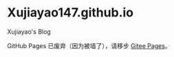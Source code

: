 # Xujiayao147.github.io

Xujiayao's Blog

GitHub Pages 已废弃（因为被墙了），请移步 [Gitee Pages](https://gitee.com/xujiayao147/Xujiayao147)。

